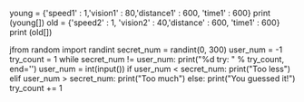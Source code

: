 young = {'speed1' : 1,'vision1' : 80,'distance1' : 600, 'time1' : 600}
print (young[])
old = {'speed2' : 1, 'vision2' : 40,'distance' : 600, 'time1' : 600}
print (old[])

jfrom random import randint
secret_num = randint(0, 300)
user_num = -1
try_count = 1
while secret_num != user_num:
    print("%d try: " % try_count, end='')
    user_num = int(input())
    if user_num < secret_num:
        print("Too less")
    elif user_num > secret_num:
        print("Too much")
    else:
        print("You guessed it!")
    try_count += 1
